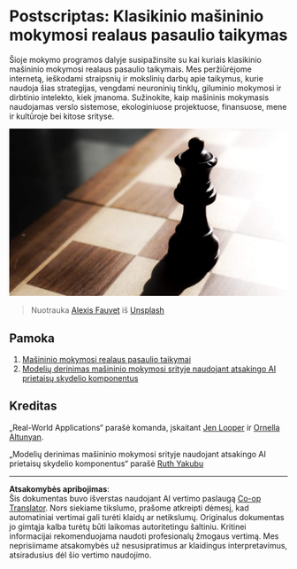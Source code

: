 <!--
CO_OP_TRANSLATOR_METADATA:
{
  "original_hash": "5e069a0ac02a9606a69946c2b3c574a9",
  "translation_date": "2025-09-03T17:21:44+00:00",
  "source_file": "9-Real-World/README.md",
  "language_code": "lt"
}
-->
# Postscriptas: Klasikinio mašininio mokymosi realaus pasaulio taikymas

Šioje mokymo programos dalyje susipažinsite su kai kuriais klasikinio mašininio mokymosi realaus pasaulio taikymais. Mes peržiūrėjome internetą, ieškodami straipsnių ir mokslinių darbų apie taikymus, kurie naudoja šias strategijas, vengdami neuroninių tinklų, giluminio mokymosi ir dirbtinio intelekto, kiek įmanoma. Sužinokite, kaip mašininis mokymasis naudojamas verslo sistemose, ekologiniuose projektuose, finansuose, mene ir kultūroje bei kitose srityse.

![šachmatai](../../../translated_images/chess.e704a268781bdad85d1876b6c2295742fa0d856e7dcf3659147052df9d3db205.lt.jpg)

> Nuotrauka <a href="https://unsplash.com/@childeye?utm_source=unsplash&utm_medium=referral&utm_content=creditCopyText">Alexis Fauvet</a> iš <a href="https://unsplash.com/s/photos/artificial-intelligence?utm_source=unsplash&utm_medium=referral&utm_content=creditCopyText">Unsplash</a>
  
## Pamoka

1. [Mašininio mokymosi realaus pasaulio taikymai](1-Applications/README.md)
2. [Modelių derinimas mašininio mokymosi srityje naudojant atsakingo AI prietaisų skydelio komponentus](2-Debugging-ML-Models/README.md)

## Kreditas

„Real-World Applications“ parašė komanda, įskaitant [Jen Looper](https://twitter.com/jenlooper) ir [Ornella Altunyan](https://twitter.com/ornelladotcom).

„Modelių derinimas mašininio mokymosi srityje naudojant atsakingo AI prietaisų skydelio komponentus“ parašė [Ruth Yakubu](https://twitter.com/ruthieyakubu)

---

**Atsakomybės apribojimas**:  
Šis dokumentas buvo išverstas naudojant AI vertimo paslaugą [Co-op Translator](https://github.com/Azure/co-op-translator). Nors siekiame tikslumo, prašome atkreipti dėmesį, kad automatiniai vertimai gali turėti klaidų ar netikslumų. Originalus dokumentas jo gimtąja kalba turėtų būti laikomas autoritetingu šaltiniu. Kritinei informacijai rekomenduojama naudoti profesionalų žmogaus vertimą. Mes neprisiimame atsakomybės už nesusipratimus ar klaidingus interpretavimus, atsiradusius dėl šio vertimo naudojimo.
